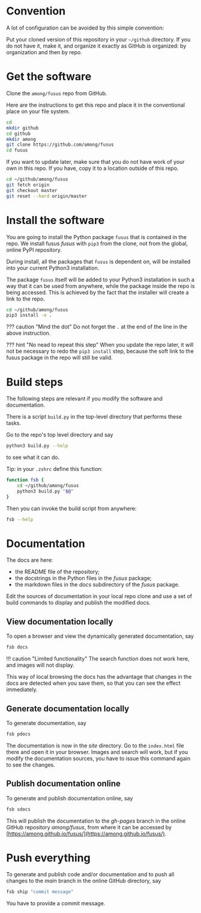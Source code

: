 # Convention

A lot of configuration can be avoided by this simple convention:

Put your cloned version of this repository in your `~/github` directory.
If you do not have it, make it, and organize it exactly as GitHub is organized:
by organization and then by repo.

# Get the software

Clone the `among/fusus` repo from GitHub.

Here are the instructions to get this repo and place it in the conventional place
on your file system.

``` sh
cd
mkdir github
cd github
mkdir among
git clone https://github.com/among/fusus
cd fusus
```

If you want to update later, make sure that you do not have work of your own
in this repo.
If you have, copy it to a location outside of this repo.

``` sh
cd ~/github/among/fusus
git fetch origin
git checkout master
git reset --hard origin/master
```

# Install the software

You are going to install the Python package `fusus` that is contained in the repo.
We install fusus *fusus* with `pip3` from the clone, not from the global, online PyPI repository.

During install, all the packages that `fusus` is dependent on, will be installed
into your current Python3 installation.

The package `fusus` itself will be added to your Python3 installation in such a way
that it can be used from anywhere, while the package inside the repo is being accessed.
This is achieved by the fact that the installer will create a link to the repo.

``` sh
cd ~/github/among/fusus
pip3 install -e .
```

??? caution "Mind the dot"
    Do not forget the `.` at the end of the line in the above instruction.

??? hint "No nead to repeat this step"
    When you update the repo later, it will not be necessary to redo the
    `pip3 install` step, because the soft link to the fusus package in the repo
    will still be valid.

# Build steps

The following steps are relevant if you modify the software and documentation.

There is a script `build.py` in the top-level directory that performs these tasks.

Go to the repo's top level directory and say

``` sh
python3 build.py --help
```

to see what it can do.

Tip: in your `.zshrc` define this function:

``` sh
function fsb {
    cd ~/github/among/fusus
    python3 build.py "$@"
}

```

Then you can invoke the build script from anywhere:

``` sh
fsb --help
```

# Documentation

The docs are here:

* the README file of the repository;
* the docstrings in the Python files in the *fusus* package;
* the markdown files in the *docs* subdirectory of the *fusus* package.

Edit the sources of documentation in your local repo clone and use a set of build
commands to display and publish the modified docs.

## View documentation locally

To open a browser and view the dynamically generated documentation, say

``` sh
fsb docs
```

!!! caution "Limited functionality"
    The search function does not work here, and images will not display.

This way of local browsing the docs has the advantage that changes in the docs
are detected when you save them, so that you can see the effect immediately.

## Generate documentation locally

To generate documentation, say

``` sh
fsb pdocs
```

The documentation is now in the *site* directory. Go to the `index.html` file there and open it
in your browser. Images and search will work, but if you modify the documentation sources, 
you have to issue this command again to see the changes.

## Publish documentation online

To generate and publish documentation online, say

``` sh
fsb sdocs
```

This will publish the documentation to the *gh-pages* branch
in the online GitHub repository *among/fusus*, from where it can be
accessed by [https://among.github.io/fusus/](https://among.github.io/fusus/).

# Push everything

To generate and publish code and/or documentation and to push all changes to
the *main* branch in the online GitHub directory, say

``` sh
fsb ship "commit message"
```

You have to provide a commit message.
